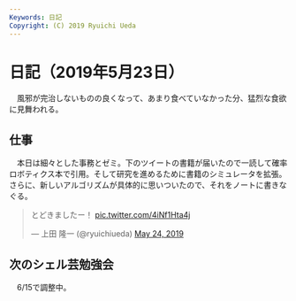 ```yaml
---
Keywords: 日記
Copyright: (C) 2019 Ryuichi Ueda
---
```


# 日記（2019年5月23日）

　風邪が完治しないものの良くなって、あまり食べていなかった分、猛烈な食欲に見舞われる。

## 仕事

　本日は細々とした事務とゼミ。下のツイートの書籍が届いたので一読して確率ロボティクス本で引用。そして研究を進めるために書籍のシミュレータを拡張。さらに、新しいアルゴリズムが具体的に思いついたので、それをノートに書きなぐる。

<blockquote class="twitter-tweet" data-partner="tweetdeck"><p lang="ja" dir="ltr">とどきましたー！ <a href="https://t.co/4iNf1Hta4j">pic.twitter.com/4iNf1Hta4j</a></p>&mdash; 上田 隆一 (@ryuichiueda) <a href="https://twitter.com/ryuichiueda/status/1131787256597868544?ref_src=twsrc%5Etfw">May 24, 2019</a></blockquote>
<script async src="https://platform.twitter.com/widgets.js" charset="utf-8"></script>

## 次のシェル芸勉強会

　6/15で調整中。
